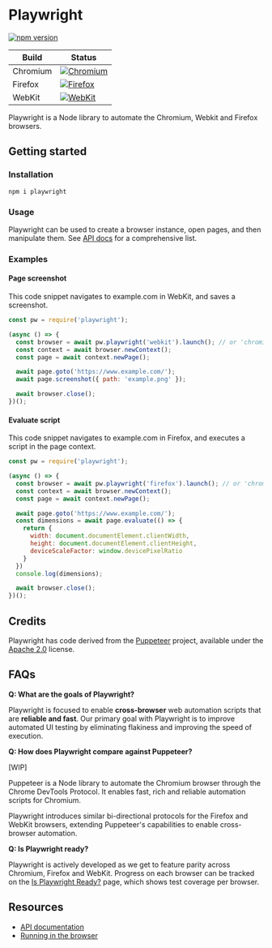 # Playwright

[![npm version](https://badge.fury.io/js/playwright.svg)](https://www.npmjs.com/package/playwright)

| Build | Status |
|-------|--------|
| Chromium | [![Chromium](https://img.shields.io/github/workflow/status/microsoft/playwright/Chromium%20Tests)](https://github.com/microsoft/playwright/actions?query=workflow%3A%22Chromium+Tests%22) |
| Firefox | [![Firefox](https://img.shields.io/github/workflow/status/microsoft/playwright/Firefox%20Tests)](https://github.com/microsoft/playwright/actions?query=workflow%3A%22Firefox+Tests%22) |
| WebKit | [![WebKit](https://img.shields.io/github/workflow/status/microsoft/playwright/WebKit%20Tests)](https://github.com/microsoft/playwright/actions?query=workflow%3A%22WebKit+Tests%22) |

Playwright is a Node library to automate the Chromium, Webkit and Firefox browsers.

## Getting started

### Installation

```
npm i playwright
```

### Usage

Playwright can be used to create a browser instance, open pages, and then manipulate them. See [API docs](https://github.com/microsoft/playwright/blob/master/docs/api.md) for a comprehensive list.

### Examples

#### Page screenshot

This code snippet navigates to example.com in WebKit, and saves a screenshot.

```js
const pw = require('playwright');

(async () => {
  const browser = await pw.playwright('webkit').launch(); // or 'chromium', 'firefox'
  const context = await browser.newContext();
  const page = await context.newPage();

  await page.goto('https://www.example.com/');
  await page.screenshot({ path: 'example.png' });

  await browser.close();
})();
```

#### Evaluate script

This code snippet navigates to example.com in Firefox, and executes a script in the page context.

```js
const pw = require('playwright');

(async () => {
  const browser = await pw.playwright('firefox').launch(); // or 'chromium', 'webkit'
  const context = await browser.newContext();
  const page = await context.newPage();

  await page.goto('https://www.example.com/');
  const dimensions = await page.evaluate(() => {
    return {
      width: document.documentElement.clientWidth,
      height: document.documentElement.clientHeight,
      deviceScaleFactor: window.devicePixelRatio
    }
  })
  console.log(dimensions);

  await browser.close();
})();
```

## Credits

Playwright has code derived from the [Puppeteer](https://github.com/puppeteer/puppeteer) project, available under the [Apache 2.0](https://github.com/puppeteer/puppeteer/blob/master/LICENSE) license.

## FAQs

**Q: What are the goals of Playwright?**

Playwright is focused to enable **cross-browser** web automation scripts that are **reliable and fast**. Our primary goal with Playwright is to improve automated UI testing by eliminating flakiness and improving the speed of execution.

**Q: How does Playwright compare against Puppeteer?**

[WIP]

Puppeteer is a Node library to automate the Chromium browser through the Chrome DevTools Protocol. It enables fast, rich and reliable automation scripts for Chromium.

Playwright introduces similar bi-directional protocols for the Firefox and WebKit browsers, extending Puppeteer's capabilities to enable cross-browser automation.

**Q: Is Playwright ready?**

Playwright is actively developed as we get to feature parity across Chromium, Firefox and WebKit. Progress on each browser can be tracked on the [Is Playwright Ready?](https://aslushnikov.github.io/isplaywrightready/) page, which shows test coverage per browser.

## Resources

* [API documentation](https://github.com/microsoft/playwright/blob/master/docs/api.md)
* [Running in the browser](https://github.com/microsoft/playwright/blob/master/docs/web.md)
